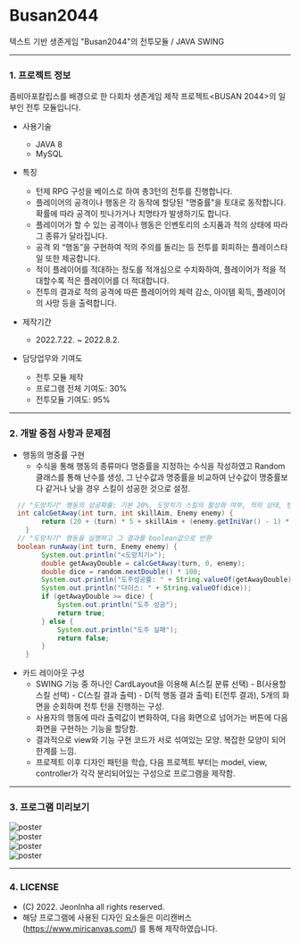 # Busan2044
텍스트 기반 생존게임 "Busan2044"의 전투모듈 / JAVA SWING
***
### 1. 프로젝트 정보
  좀비아포칼립스를 배경으로 한 다회차 생존게임 제작 프로젝트<BUSAN 2044>의 일부인 전투 모듈입니다.
  
  - 사용기술
    - JAVA 8
    - MySQL

  - 특징
    - 턴제 RPG 구성을 베이스로 하여 총3턴의 전투를 진행합니다.
    - 플레이어의 공격이나 행동은 각 동작에 할당된 "명중률"을 토대로 동작합니다. 확률에 따라 공격이 빗나가거나 치명타가 발생하기도 합니다.
    - 플레이어가 할 수 있는 공격이나 행동은 인벤토리의 소지품과 적의 상태에 따라 그 종류가 달라집니다.
    - 공격 외 “행동”을 구현하여 적의 주의를 돌리는 등 전투를 회피하는 플레이스타일 또한 제공합니다.
    - 적이 플레이어를 적대하는 정도를 적개심으로 수치화하여, 플레이어가 적을 적대할수록 적은 플레이어를 더 적대합니다.
    - 전투의 결과로 적의 공격에 따른 플레이어의 체력 감소, 아이템 획득, 플레이어의 사망 등을 출력합니다.
 
- 제작기간
  - 2022.7.22. ~ 2022.8.2.
  
- 담당업무와 기여도
  - 전투 모듈 제작
  - 프로그램 전체 기여도: 30%
  - 전투모듈 기여도: 95%

***

### 2. 개발 중점 사항과 문제점
  - 행동의 명중률 구현
    - 수식을 통해 행동의 종류마다 명중률을 지정하는 수식을 작성하였고 Random클래스를 통해 난수를 생성, 그 난수값과 명중률을 비교하여 난수값이 명중률보다 같거나 낮을 경우 스킬이 성공한 것으로 설정.
```java
  // "도망치기" 행동의 성공확률: 기본 20%, 도망치기 스킬의 활성화 여부, 적의 상태, 턴 수 등에 따라 성공확률이 변동함
  int calcGetAway(int turn, int skillAim, Enemy enemy) {
		return (20 + (turn) * 5 + skillAim + (enemy.getIniVar() - 1) * 12);
	}
  // "도망치기" 행동을 실행하고 그 결과를 boolean값으로 반환
  boolean runAway(int turn, Enemy enemy) {
		System.out.println("<도망치기>");
		double getAwayDouble = calcGetAway(turn, 0, enemy);
		double dice = random.nextDouble() * 100;
		System.out.println("도주성공률: " + String.valueOf(getAwayDouble));
		System.out.println("다이스: " + String.valueOf(dice));
		if (getAwayDouble >= dice) {
			System.out.println("도주 성공");
			return true;
		} else {
			System.out.println("도주 실패");
			return false;
		}
	}
```


    
  - 카드 레이아웃 구성
      - SWING 기능 중 하나인 CardLayout을 이용해 A(스킬 분류 선택) - B(사용할 스킬 선택) - C(스킬 결과 출력) - D(적 행동 결과 출력) E(전투 결과), 5개의 화면을 순회하며 전투 턴을 진행하는 구성.
      - 사용자의 행동에 따라 출력값이 변화하여, 다음 화면으로 넘어가는 버튼에 다음 화면을 구현하는 기능을 할당함.
      - 결과적으로 view와 기능 구현 코드가 서로 섞여있는 모양. 복잡한 모양이 되어 한계를 느낌.
      - 프로젝트 이후 디자인 패턴을 학습, 다음 프로젝트 부터는 model, view, controller가 각각 분리되어있는 구성으로 프로그램을 제작함.

***

### 3. 프로그램 미리보기
![poster](./img/1.PNG)    
![poster](./img/2.PNG)    
![poster](./img/3.PNG)   
![poster](./img/4.PNG)   


***

### 4. LICENSE
- (C) 2022. JeonInha all rights reserved.
- 해당 프로그램에 사용된 디자인 요소들은 미리캔버스(https://www.miricanvas.com/) 를 통해 제작하였습니다.
